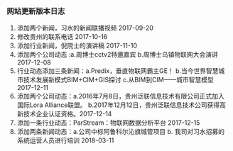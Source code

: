 ### 网站更新版本日志
1. 添加两个新闻，习水的新闻联播视频   2017-09-20
2. 修改贵州的联系电话			2017-10-16
3. 添加行业新闻，倪院士的演讲稿   2017-11-10
4. 添加两个公司动态 :a.周博士cctv2特邀嘉宾
					b.周博士乌镇物联网大会演讲 2017-12-08
5. 行业动态添加三条新闻：a.Predix，垂直物联网霸主GE！
						b.当今世界智慧城市技术发展新模式BIM+CIM+GIS探讨
						c.从BIM到CIM——城市智慧模型  2017-12-11
6. 添加两个公司动态：a.2016年7月8日，贵州泛联信息技术有限公司正式加入国际Lora Alliance联盟。
					b.2017年12月12日，贵州泛联信息技术公司获得高新技术企业认证资格。2017-12-14
7. 添加一条行业动态：ParStream：物联网数据分析平台  2017-12-15
8. 添加两条新闻动态：a.公司中标阿鲁科尔沁旗城管项目
				   b. 我司对习水招募的系统运营人员进行培训 2018-03-11
